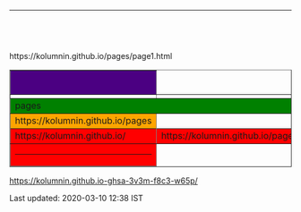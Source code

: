 <html><head>
<meta content="text/html; charset=utf-8" http-equiv="Content-Type" />
<link rel="stylesheet" href="/kol.css" type="text/css">
</head>
<body bgcolor="">
<header><HR></header>
<table width="" border="" cols="" rows="" align="center" bordercollapse="" rules=""  bgcolor=""><col group valign="top"><col border=""  align="left"><col border=""  align="center"><col align=right border="" ><tr><td></td></tr>
<col valign=top align=left width="" height=""><thead valign=top><tr><th bgcolor=indigo><H2></H2></th></tr>
</thead>
<tfoot><tr><td bgcolor=red><hr></td></tr></tfoot>
<tbody bgcolor=orange>
<tr><td bgcolor=green colspan=3>pages</td></tr>
<tr><td  bgcolor="">https://kolumnin.github.io/pages</td></tr>
<tr><td rowspan=2 bgcolor=red>
https://kolumnin.github.io/</td></tr>
<tr><td rowspan=2 bgcolor=red>
https://kolumnin.github.io/pages/index.html</td>
<br>https://kolumnin.github.io/pages/page1.html</td>

</tr>

</tbody>
</table> 


https://kolumnin.github.io-ghsa-3v3m-f8c3-w65p/


<footer>Last updated: 2020-03-10 12:38 IST</footer>
</body></html>
